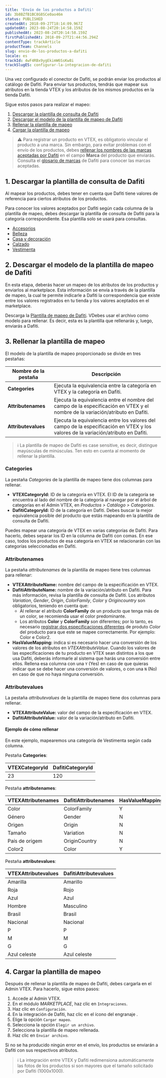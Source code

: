 ```yaml
---
title: 'Envío de los productos a Dafiti'
id: 3b8BZfB1BC8G8SCe0ao46m
status: PUBLISHED
createdAt: 2018-09-27T18:14:09.967Z
updatedAt: 2023-08-24T20:14:58.159Z
publishedAt: 2023-08-24T20:14:58.159Z
firstPublishedAt: 2018-09-27T21:44:56.294Z
contentType: trackArticle
productTeam: Channels
slug: envio-de-los-productos-a-dafiti
locale: es
trackId: 4wF4RBx9ygEkimW6SsKw8i
trackSlugES: configurar-la-integracion-de-dafiti
---
```


Una vez configurado el conector de Dafiti, se podrán enviar los productos al catálogo de Dafiti. Para enviar tus productos, tendrás que mapear sus atributos en la tienda VTEX y los atributos de los mismos productos en la tienda Dafiti. 

Sigue estos pasos para realizar el mapeo:

1. [Descargar la plantilla de consulta de Dafiti](#1-descargar-la-plantilla-de-consulta-de-dafiti)
2. [Descargar el modelo de la plantilla de mapeo de Dafiti](#2-descargar-el-modelo-de-la-plantilla-de-mapeo-de-dafiti)
3. [Rellenar la plantilla de mapeo](#3-rellenar-la-plantilla-de-mapeo)
4. [Cargar la plantilla de mapeo](#4-cargar-la-plantilla-de-mapeo)

>⚠️ Para registrar un producto en VTEX, es obligatorio vincular el producto a una marca. Sin embargo, para evitar problemas con el envío de los productos, debes [ rellenar los nombres de las marcas aceptadas por Dafiti](https://help.vtex.com/es/tutorial/campos-de-cadastro-de-produto--4dYXWIK3zyS8IceKkQseke) en el campo **Marca** del producto que enviarás. Consulta el [glosario de marcas](https://www.dafiti.com.co/marcas/) de Dafiti para conocer las marcas aceptadas.

## 1. Descargar la plantilla de consulta de Dafiti

Al mapear los productos, debes tener en cuenta que Dafiti tiene valores de referencia para ciertos atributos de los productos.

Para conocer los valores aceptados por Dafiti según cada columna de la plantilla de mapeo, debes descargar la plantilla de consulta de Dafiti para la categoría correspondiente. Esa plantilla solo se usará para consultas.

- [Accesorios](https://drive.google.com/uc?export=download&id=19g-ycAnPDIefna0mU1IPMIO_cCwEIc_n)
- [Belleza](https://drive.google.com/uc?export=download&id=17rH-YBklL8ut8ldkLs1ZaAib9ck7xN5c)
- [Casa y decoración](https://drive.google.com/uc?export=download&id=1u_RaTqzFPRdTAT6PU2_7dtTl3fh8HJG0)
- [Calzado](https://drive.google.com/uc?export=download&id=1cjjeiwBWLZ1NJ9ybuMDxhm7WNmX4xHv7)
- [Vestimenta](https://drive.google.com/uc?export=download&id=1AhgcW68zc6GiSEKhUmFVhoZAy-BiZZDZ)

## 2. Descargar el modelo de la plantilla de mapeo de Dafiti

En esta etapa, deberás hacer un mapeo de los atributos de los productos y enviarlos al marketplace. Esta información se envía a través de la plantilla de mapeo, la cual te permite indicarle a Dafiti la correspondencia que existe entre los valores registrados en tu tienda y los valores aceptados en el marketplace.

Descarga la [Plantilla de mapeo de Dafiti](https://s3.amazonaws.com/Marketplace-Integration/SellerCenterIntegration/Template/Model_New_Mapping_Dafiti.xlsx). VDebes usar el archivo como modelo para rellenar. Es decir, esta es la plantilla que rellenarás y, luego, enviarás a Dafiti.

## 3. Rellenar la plantilla de mapeo

El modelo de la plantilla de mapeo proporcionado se divide en tres pestañas:

| **Nombre de la pestaña** | **Descripción** | 
| ---------- | ---------- | 
| **Categories** | Ejecuta la equivalencia entre la categoría en VTEX y la categoría en Dafiti. |
| **Attributenames** | Ejecuta la equivalencia entre el nombre del campo de la especificación en VTEX y el nombre de la variación/atributo en Dafiti. |
| **Attributevalues** | Ejecuta la equivalencia entre los valores del campo de la especificación en VTEX y los valores de la variación/atributo en Dafiti. |

>ℹ️ La plantilla de mapeo de Dafiti es case sensitive, es decir, distingue mayúsculas de minúsculas. Ten esto en cuenta al momento de rellenar la plantilla.

### Categories

La pestaña *Categories* de la plantilla de mapeo tiene dos columnas para rellenar.

- **VTEXCategoryId:** ID de la categoría en VTEX. El ID de la categoría se encuentra al lado del nombre de la categoría al navegar por el árbol de categorías en el Admin VTEX, en *Productos > Catálogo > Categorías*.
- **DafitiCategoryId:**  ID de la categoría en Dafiti. Debes buscar la mejor equivalencia posible del producto que estás mapeando en la plantilla de consulta de Dafiti.

<div class = "alert alert-info">
Puedes mapear una categoría de VTEX en varias categorías de Dafiti. Para hacerlo, debes separar los ID en la columna de Dafiti con comas. En ese caso, todos los productos de esa categoría en VTEX se relacionarán con las categorías seleccionadas en Dafiti.
</div>

### Attributenames

La pestaña *attributenames* de la plantilla de mapeo tiene tres columnas para rellenar:

- **VTEXAttributeName:** nombre del campo de la especificación en VTEX.
- **DafitiAttributeName:**  nombre de la variación/atributo en Dafiti.
    Para más información, revisa la plantilla de consulta de Dafiti. Los atributos *Variation*, *Gender*, *Origin*, *ColorFamily*, *Color* y *Origincountry* son obligatorios, teniendo en cuenta que:
    - Al rellenar el atributo **ColorFamily** de un producto que tenga más de un color, se recomienda usar el color predominante.
    - Los atributos **Color** y **ColorFamily** son diferentes; por lo tanto, es necesario [registrar dos especificaciones diferentes](https://help.vtex.com/pt/tracks/catalogo-101--5AF0XfnjfWeopIFBgs3LIQ/4fcdmJzQ6QYA9zWf3bLWin) de produto *Color* del producto para que este se mapee correctamente. Por ejemplo: Color e Color2.
- **HasValueMapping:** indica si es necesario hacer una conversión de los valores de los atributos en *VTEXAttributeValue*. Cuando los valores de las especificaciones de tu producto en VTEX sean distintos a los que usa Dafiti, deberás informarle al sistema que harás una conversión entre ellos. Rellena esa columna con una `Y` (Yes) en caso de que quieras indicar que se debe hacer una conversión de valores, o con una `N` (No) en caso de que no haya ninguna conversión.

### Attributevalues

La pestaña *attributevalues* de la plantilla de mapeo tiene dos columnas para rellenar.

- **VTEXAttributeValue:** valor del campo de la especificación en VTEX.
- **DafitiAttributeValue:** valor de la variación/atributo en Dafiti.

#### Ejemplo de cómo rellenar

En este ejemplo, mapearemos una categoría de Vestimenta según cada columna.

Pestaña **Categories**:

| **VTEXCategoryId** | **DafitiCategoryId** | 
| ---------- | ---------- |
| 23 | 120 | 

Pestaña **attributenames**:

| **VTEXAttributenames** | **DafitiAttributenames** | **HasValueMapping** |
| ---------- | ---------- | ---------- |
| Color | ColorFamily | Y |
| Género | Gender | N |
| Origen | Origin | N |
| Tamaño | Variation | N |
| País de origem | OriginCountry | N |
| Color2 | Color | Y |

Pestaña **attributevalues**:

| **VTEXAttributevalues** | **DafitiAttributevalues** |
| ---------- | ---------- | 
| Amarilla | Amarillo |
| Roja | Rojo |
| Azul | Azul |
| Hombre | Masculino |
| Brasil | Brasil |
| Nacional | Nacional |
| P | P |
| M | M |
| G | G |
| Azul celeste | Azul celeste |

## 4. Cargar la plantilla de mapeo

Después de rellenar la plantilla de mapeo de Dafiti, debes cargarla en el Admin VTEX. Para hacerlo, sigue estos pasos:  

1. Accede al Admin VTEX.
2. En el módulo _MARKETPLACE_, haz clic en `Integraciones`.
3. Haz clic en `Configuración`.
4. En la integración de Dafiti, haz clic en el ícono del engranaje <i class="fas fa-cog"></i>.  
5. Elige la opción `Cargar mapeo`.
6. Selecciona la opción `Elegir un archivo`.
7. Selecciona la plantilla de mapeo rellenada.
8. Haz clic en `Enviar archivo`.

Si no se ha producido ningún error en el envío, los productos se enviarán a Dafiti con sus respectivos atributos.

>ℹ️ La integración entre VTEX y Dafiti redimensiona automáticamente las fotos de los productos si son mayores que el tamaño solicitado por Dafiti (1000x1000).
